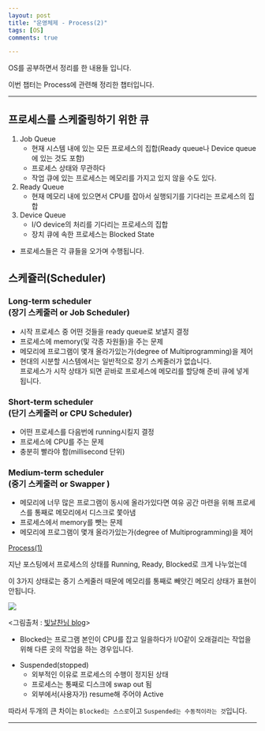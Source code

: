 ```yaml
---
layout: post
title: "운영체제 - Process(2)"
tags: [OS]
comments: true

---
```


OS를 공부하면서 정리를 한 내용들 입니다.<br>

이번 챕터는 Process에 관련해 정리한 챕터입니다.

---

## 프로세스를 스케줄링하기 위한 큐

<ol>
    <li>Job Queue
        <ul>
            <li>현재 시스템 내에 있는 모든 프로세스의 집합(Ready queue나 Device queue에 있는 것도 포함)</li>
            <li>프로세스 상태와 무관하다</li>
            <li>작업 큐에 있는 프로세스는 메모리를 가지고 있지 않을 수도 있다.</li>
        </ul>
    </li>
    <li>Ready Queue 
        <ul>
            <li>현재 메모리 내에 있으면서 CPU를 잡아서 실행되기를 기다리는 프로세스의 집합</li>
        </ul>
    <li>Device Queue
        <ul>
             <li>I/O device의 처리를 기다리는 프로세스의 집합</li>
             <li>장치 큐에 속한 프로세스는 Blocked State</li>
        </ul>
    </li>
</ol>

* 프로세스들은 각 큐들을 오가며 수행됩니다.

## 스케쥴러(Scheduler)

### Long-term scheduler<br>(장기 스케줄러 or Job Scheduler)

* 시작 프로세스 중 어떤 것들을 ready queue로 보낼지 결정
* 프로세스에 memory(및 각종 자원들)을 주는 문제
* 메모리에 프로그램이 몇개 올라가있는가(degree of Multiprogramming)을 제어
* 현대의 시분할 시스템에서는 일반적으로 장기 스케줄러가 없습니다.<br> 프로세스가 시작 상태가 되면 곧바로 프로세스에 메모리를 할당해 준비 큐에 넣게 됩니다.

### Short-term scheduler<br>(단기 스케줄러 or CPU Scheduler)

* 어떤 프로세스를 다음번에 running시킬지 결정
* 프로세스에 CPU를 주는 문제
* 충분히 빨라야 함(millisecond 단위)

### Medium-term scheduler<br>(중기 스케줄러 or Swapper )

* 메모리에 너무 많은 프로그램이 동시에 올라가있다면 여유 공간 마련을 위해 프로세스를 통째로 메모리에서 디스크로 쫓아냄
* 프로세스에서 memory를 뺏는 문제
* 메모리에 프로그램이 몇개 올라가있는가(degree of Multiprogramming)을 제어

<a href = "https://junghyun100.github.io/Process(1)/">Process(1)</a>

지난 포스팅에서 프로세스의 상태를 Running, Ready, Blocked로 크게 나누었는데

이 3가지 상태로는 중기 스케줄러 때문에 메모리를 통째로 빼앗긴 메모리 상태가 표현이 안됩니다.

<img src="https://t1.daumcdn.net/cfile/tistory/99F0C23B5B00FF8D11">

<그림출처 : <a href ="https://getchan.github.io/cs/OS_4/">빛날찬님 blog</a>>

* Blocked는 프로그램 본인이 CPU를 잡고 일을하다가 I/O같이 오래걸리는 작업을 위해 다른 곳의 작업을 하는 경우입니다.

<ul>
    <li>Suspended(stopped)
      <ul>
        <li> 외부적인 이유로 프로세스의 수행이 정지된 상태
        </li>
        <li> 프로세스는 통째로 디스크에 swap out 됨
        </li>
        <li> 외부에서(사용자가) resume해 주어야 Active
        </li>
      </ul>
    </li>
</ul>

따라서 두개의 큰 차이는 `Blocked는 스스로`이고 `Suspended는 수동적이라는 것`입니다. 



---
